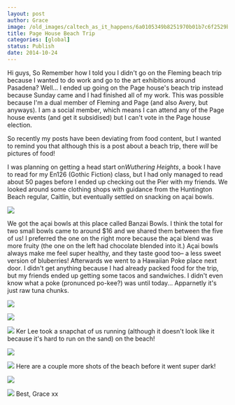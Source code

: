 ```yaml
---
layout: post
author: Grace
image: /old_images/caltech_as_it_happens/6a0105349b8251970b01b7c6f2529b970b.jpg
title: Page House Beach Trip 
categories: [global]
status: Publish
date: 2014-10-24
---
```


Hi guys,
So Remember how I told you I didn't go on the Fleming beach trip because I wanted to do work and go to the art exhibitions around Pasadena? Well... I ended up going on the Page house's beach trip instead because Sunday came and I had finished all of my work. This was possible because I'm a dual member of Fleming and Page (and also Avery, but anyways). I am a social member, which means I can attend any of the Page house events (and get it subsidised) but I can't vote in the Page house election.

So recently my posts have been deviating from food content, but I wanted to remind you that although this is a post about a beach trip, there *will* be pictures of food!

I was planning on getting a head start on*Wuthering Heights*, a book I have to read for my En126 (Gothic Fiction) class, but I had only managed to read about 50 pages before I ended up checking out the Pier with my friends. We looked around some clothing shops with guidance from the Huntington Beach regular, Caitlin, but eventually settled on snacking on açai bowls.


![](/old_images/caltech_as_it_happens/6a0105349b8251970b01b8d07c4ca0970c.jpg)

We got the açai bowls at this place called Banzai Bowls. I think the total for two small bowls came to around $16 and we shared them between the five of us! I preferred the one on the right more because the açai blend was more fruity (the one on the left had chocolate blended into it.) Açai bowls always make me feel super healthy, and they taste good too– a less sweet version of bluberries!
Afterwards we went to a Hawaiian Poke place next door. I didn't get anything because I had already packed food for the trip, but my friends ended up getting some tacos and sandwiches. I didn't even know what a poke (pronunced po-kee?) was until today... Apparnetly it's just raw tuna chunks.


![](/old_images/caltech_as_it_happens/6a0105349b8251970b01bb07977483970d.jpg)

![](/old_images/caltech_as_it_happens/6a0105349b8251970b01b8d07c4d73970c.jpg)

![](/old_images/caltech_as_it_happens/6a0105349b8251970b01b7c6f253e8970b.jpg)
Ker Lee took a snapchat of us running (although it doesn't look like it because it's hard to run on the sand) on the beach!


![](/old_images/caltech_as_it_happens/6a0105349b8251970b01bb07977506970d.jpg)

![](/old_images/caltech_as_it_happens/6a0105349b8251970b01b8d07c4ddd970c.jpg)
Here are a couple more shots of the beach before it went super dark!


![](/old_images/caltech_as_it_happens/6a0105349b8251970b01bb0797753e970d.jpg)

![](/old_images/caltech_as_it_happens/6a0105349b8251970b01b7c6f25453970b.jpg)
Best,
Grace xx

